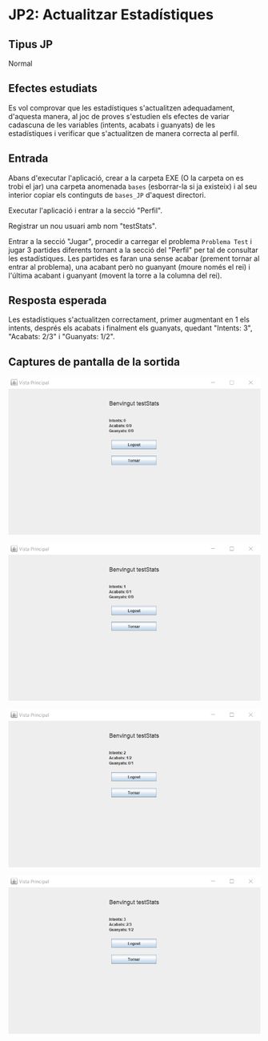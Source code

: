 # JP2: Actualitzar Estadístiques

## Tipus JP

Normal

## Efectes estudiats

Es vol comprovar que les estadístiques s'actualitzen adequadament, d'aquesta manera, al joc de proves
s'estudien els efectes de variar cadascuna de les variables (intents, acabats i guanyats) de les estadístiques i verificar que s'actualitzen de manera correcta al perfil.

## Entrada

Abans d'executar l'aplicació, crear a la carpeta EXE (O la carpeta on es trobi el jar) una carpeta anomenada `bases` 
(esborrar-la si ja existeix) i al seu interior copiar els continguts de `bases_JP` d'aquest directori.

Executar l'aplicació i entrar a la secció "Perfil".

Registrar un nou usuari amb nom "testStats".

Entrar a la secció "Jugar", procedir a carregar el problema `Problema Test` i jugar 3 partides diferents tornant a la secció del
"Perfil" per tal de consultar les estadístiques. Les partides es faran una sense acabar 
(prement tornar al entrar al problema), una acabant però no guanyant (moure només el rei)
i l'última acabant i guanyant (movent la torre a la columna del rei).




## Resposta esperada

Les estadístiques s'actualitzen correctament, primer augmentant en 1 els intents, 
després els acabats i finalment els guanyats, quedant "Intents: 3", "Acabats: 2/3" i "Guanyats: 1/2".

## Captures de pantalla de la sortida

![Estadistiques buides](../imatges_JP/stats_buides.png)

![Estadistiques intent](../imatges_JP/stats_intent.png)

![Estadistiques acabat](../imatges_JP/stats_acabat.png)

![Estadistiques guanyat](../imatges_JP/stats_guanyat.png)
